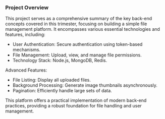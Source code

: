 ### Project Overview


This project serves as a comprehensive summary of the key back-end concepts covered in this trimester, focusing on building a simple file management platform. It encompasses various essential technologies and features, including:

- User Authentication: Secure authentication using token-based mechanisms.
- File Management: Upload, view, and manage file permissions.
- Technology Stack: Node.js, MongoDB, Redis.

Advanced Features:

- File Listing: Display all uploaded files.
- Background Processing: Generate image thumbnails asynchronously.
- Pagination: Efficiently handle large sets of data.

This platform offers a practical implementation of modern back-end practices, providing a robust foundation for file handling and user management.

